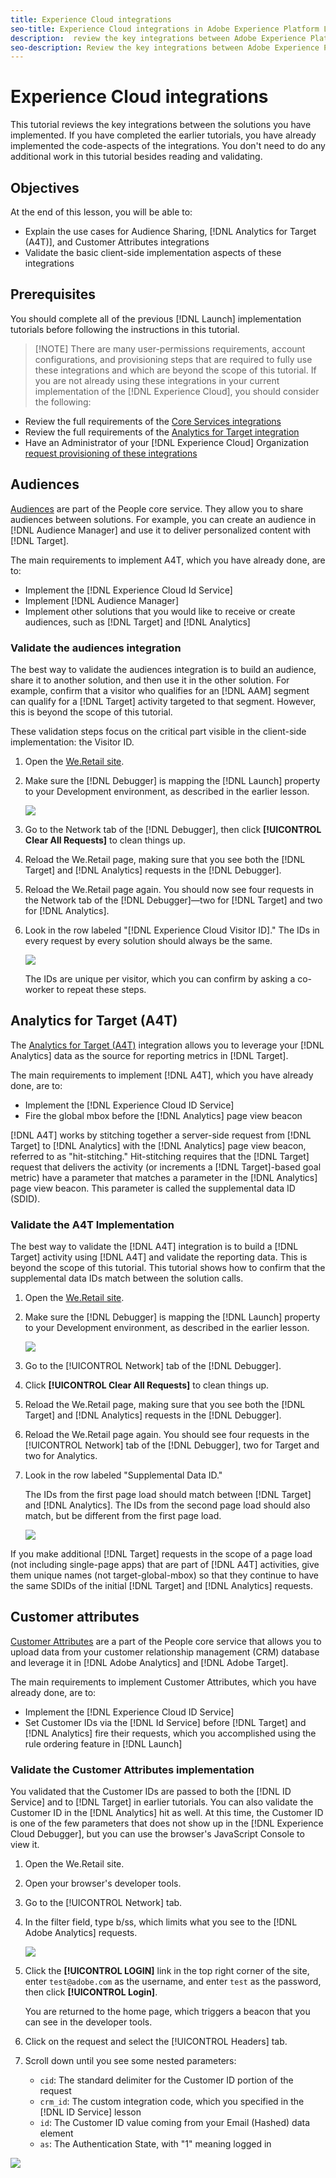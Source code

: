 ```yaml
---
title: Experience Cloud integrations
seo-title: Experience Cloud integrations in Adobe Experience Platform Launch
description:  review the key integrations between Adobe Experience Platform Launch and the solutions you have implemented
seo-description: Review the key integrations between Adobe Experience Platform Launch and the solutions you have implemented
---
```


# Experience Cloud integrations

This tutorial reviews the key integrations between the solutions you have implemented. If you have completed the earlier tutorials, you have already implemented the code-aspects of the integrations. You don't need to do any additional work in this tutorial besides reading and validating.

## Objectives

At the end of this lesson, you will be able to:

* Explain the use cases for Audience Sharing, [!DNL Analytics for Target (A4T)], and Customer Attributes integrations
* Validate the basic client-side implementation aspects of these integrations

## Prerequisites

You should complete all of the previous [!DNL Launch] implementation tutorials before following the instructions in this tutorial.

>[!NOTE]  There are many user-permissions requirements, account configurations, and provisioning steps that are required to fully use these integrations and which are beyond the scope of this tutorial. If you are not already using these integrations in your current implementation of the [!DNL Experience Cloud], you should consider the following:

* Review the full requirements of the [Core Services integrations](https://marketing.adobe.com/resources/help/en_US/mcloud/core_services.html)
* Review the full requirements of the [Analytics for Target integration](https://marketing.adobe.com/resources/help/en_US/target/a4t/c_before_implement.html)
* Have an Administrator of your [!DNL Experience Cloud] Organization [request provisioning of these integrations](https://www.adobe.com/go/audiences)

## Audiences

[Audiences](https://marketing.adobe.com/resources/help/en_US/mcloud/audience_library.html) are part of the People core service. They allow you to share audiences between solutions. For example, you can create an audience in [!DNL Audience Manager] and use it to deliver personalized content with [!DNL Target].

The main requirements to implement A4T, which you have already done, are to:

* Implement the [!DNL Experience Cloud Id Service]
* Implement [!DNL Audience Manager]
* Implement other solutions that you would like to receive or create audiences, such as [!DNL Target] and [!DNL Analytics]

### Validate the audiences integration

The best way to validate the audiences integration is to build an audience, share it to another solution, and then use it in the other solution. For example, confirm that a visitor who qualifies for an [!DNL AAM] segment can qualify for a [!DNL Target] activity targeted to that segment. However, this is beyond the scope of this tutorial.

These validation steps focus on the critical part visible in the client-side implementation: the Visitor ID.

1. Open the [We.Retail site](https://aem.enablementadobe.com/content/we-retail/us/en.html).
1. Make sure the [!DNL Debugger] is mapping the [!DNL Launch] property to your Development environment, as described in the earlier lesson.

   ![](/help/assets/switchenvironments-debuggeronweretail21.png)

1. Go to the Network tab of the [!DNL Debugger], then click **[!UICONTROL Clear All Requests]** to clean things up.
1. Reload the We.Retail page, making sure that you see both the [!DNL Target] and [!DNL Analytics] requests in the [!DNL Debugger].
1. Reload the We.Retail page again. You should now see four requests in the Network tab of the [!DNL Debugger]—two for [!DNL Target] and two for [!DNL Analytics].
1. Look in the row labeled "[!DNL Experience Cloud Visitor ID]." The IDs in every request by every solution should always be the same.

   ![](/help/assets/integrations-matchingecids.png)

   The IDs are unique per visitor, which you can confirm by asking a co-worker to repeat these steps.

## Analytics for Target (A4T)

The [Analytics for Target (A4T)](https://marketing.adobe.com/resources/help/en_US/target/a4t/a4t.html) integration allows you to leverage your [!DNL Analytics] data as the source for reporting metrics in [!DNL Target].

The main requirements to implement [!DNL A4T], which you have already done, are to:

* Implement the [!DNL Experience Cloud ID Service]
* Fire the global mbox before the [!DNL Analytics] page view beacon

[!DNL A4T] works by stitching together a server-side request from [!DNL Target] to [!DNL Analytics] with the [!DNL Analytics] page view beacon, referred to as "hit-stitching." Hit-stitching requires that the [!DNL Target] request that delivers the activity (or increments a [!DNL Target]-based goal metric) have a parameter that matches a parameter in the [!DNL Analytics] page view beacon. This parameter is called the supplemental data ID (SDID).

### Validate the A4T Implementation

The best way to validate the [!DNL A4T] integration is to build a [!DNL Target] activity using [!DNL A4T] and validate the reporting data. This is beyond the scope of this tutorial. This tutorial shows how to confirm that the supplemental data IDs match between the solution calls.

1. Open the [We.Retail site](https://aem.enablementadobe.com/content/we-retail/us/en.html).
1. Make sure the [!DNL Debugger] is mapping the [!DNL Launch] property to your Development environment, as described in the earlier lesson.

   ![](/help/assets/switchenvironments-debuggeronweretail21.png)

1. Go to the [!UICONTROL Network] tab of the [!DNL Debugger].
1. Click **[!UICONTROL Clear All Requests]** to clean things up.
1. Reload the We.Retail page, making sure that you see both the [!DNL Target] and [!DNL Analytics] requests in the [!DNL Debugger].
1. Reload the We.Retail page again. You should see four requests in the [!UICONTROL Network] tab of the [!DNL Debugger], two for Target and two for Analytics.
1. Look in the row labeled "Supplemental Data ID."

   The IDs from the first page load should match between [!DNL Target] and [!DNL Analytics]. The IDs from the second page load should also match, but be different from the first page load.

   ![](/help/assets/integrations-matchingsdids.png)

If you make additional [!DNL Target] requests in the scope of a page load (not including single-page apps) that are part of [!DNL A4T] activities, give them unique names (not target-global-mbox) so that they continue to have the same SDIDs of the initial [!DNL Target] and [!DNL Analytics] requests.

## Customer attributes

[Customer Attributes](https://marketing.adobe.com/resources/help/en_US/mcloud/attributes.html) are a part of the People core service that allows you to upload data from your customer relationship management (CRM) database and leverage it in [!DNL Adobe Analytics] and [!DNL Adobe Target].

The main requirements to implement Customer Attributes, which you have already done, are to:

* Implement the [!DNL Experience Cloud ID Service]
* Set Customer IDs via the [!DNL Id Service] before [!DNL Target] and [!DNL Analytics] fire their requests, which you accomplished using the rule ordering feature in [!DNL Launch]

### Validate the Customer Attributes implementation

You validated that the Customer IDs are passed to both the [!DNL ID Service] and to [!DNL Target] in earlier tutorials. You can also validate the Customer ID in the [!DNL Analytics] hit as well. At this time, the Customer ID is one of the few parameters that does not show up in the [!DNL Experience Cloud Debugger], but you can use the browser's JavaScript Console to view it.

1. Open the We.Retail site.
1. Open your browser's developer tools.
1. Go to the [!UICONTROL Network] tab.
1. In the filter field, type b/ss, which limits what you see to the [!DNL Adobe Analytics] requests.

   ![](/help/assets/aam-openthejsconsole.png)

1. Click the **[!UICONTROL LOGIN]** link in the top right corner of the site, enter `test@adobe.com` as the username, and enter `test` as the password, then click **[!UICONTROL Login]**.

   You are returned to the home page, which triggers a beacon that you can see in the developer tools.

1. Click on the request and select the [!UICONTROL Headers] tab.
1. Scroll down until you see some nested parameters:
   * `cid`: The standard delimiter for the Customer ID portion of the request
   * `crm_id`: The custom integration code, which you specified in the [!DNL ID Service] lesson
   * `id`: The Customer ID value coming from your Email (Hashed) data element
   * `as`: The Authentication State, with "1" meaning logged in

![](/help/assets/integrations-analyticscustomeridvalidation.png)
